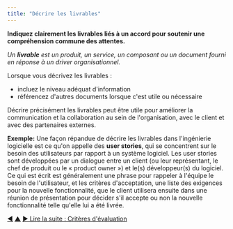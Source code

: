 ```yaml
---
title: "Décrire les livrables"
---
```



<strong>Indiquez clairement les livrables liés à un accord pour soutenir une compréhension commune des attentes.</strong>

_Un **livrable** est un produit, un service, un composant ou un document fourni en réponse à un driver organisationnel._

Lorsque vous décrivez les livrables :

- incluez le niveau adéquat d'information
- référencez d'autres documents lorsque c'est utile ou nécessaire

Décrire précisément les livrables peut être utile pour améliorer la communication et la collaboration au sein de l'organisation, avec le client et avec des partenaires externes.

**Exemple:** Une façon répandue de décrire les livrables dans l'ingénierie logicielle est ce qu'on appelle des **user stories**, qui se concentrent sur le besoin des utilisateurs par rapport à un système logiciel. Les user stories sont développées par un dialogue entre un client (ou leur représentant, le chef de produit ou le « product owner ») et le(s) développeur(s) du logiciel. Ce qui est écrit est généralement une phrase pour rappeler à l'équipe le besoin de l'utilisateur, et les critères d'acceptation, une liste des exigences pour la nouvelle fonctionnalité, que le client utilisera ensuite dans une réunion de présentation pour décider s'il accepte ou non la nouvelle fonctionnalité telle qu'elle lui a été livrée.

<div class="bottom-nav">
<a href="clarify-intended-outcome.html" title="Retour à : Clarifier le résultat attendu">◀</a> <a href="defining-agreements.html" title="Remonter: Élaborer des accords">▲</a> <a href="evaluation-criteria.html" title="Lire la suite : Critères d&#x27;évaluation">▶ Lire la suite : Critères d&#x27;évaluation</a>
</div>


<script type="text/javascript">
Mousetrap.bind('g n', function() {
    window.location.href = 'evaluation-criteria.html';
    return false;
});
</script>


